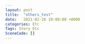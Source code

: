 ```yaml
---
layout: post
title:  "others_test"
date:   2021-02-26 10:00:00 +0000
categories: Etc
Tags: Story Etc
SceneCode: []
---
```

